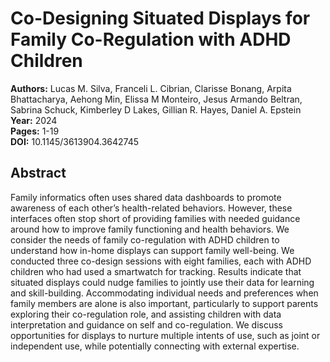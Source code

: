# Co-Designing Situated Displays for Family Co-Regulation with ADHD Children

**Authors:** Lucas M. Silva, Franceli L. Cibrian, Clarisse Bonang, Arpita Bhattacharya, Aehong Min, Elissa M Monteiro, Jesus Armando Beltran, Sabrina Schuck, Kimberley D Lakes, Gillian R. Hayes, Daniel A. Epstein  
**Year:** 2024  
**Pages:** 1-19  
**DOI:** 10.1145/3613904.3642745  

## Abstract
Family informatics often uses shared data dashboards to promote awareness of each other’s health-related behaviors. However, these interfaces often stop short of providing families with needed guidance around how to improve family functioning and health behaviors. We consider the needs of family co-regulation with ADHD children to understand how in-home displays can support family well-being. We conducted three co-design sessions with eight families, each with ADHD children who had used a smartwatch for tracking. Results indicate that situated displays could nudge families to jointly use their data for learning and skill-building. Accommodating individual needs and preferences when family members are alone is also important, particularly to support parents exploring their co-regulation role, and assisting children with data interpretation and guidance on self and co-regulation. We discuss opportunities for displays to nurture multiple intents of use, such as joint or independent use, while potentially connecting with external expertise.

